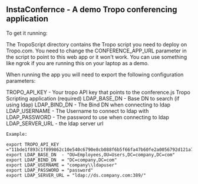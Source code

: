 ## InstaConfernce  - A demo Tropo conferencing application

To get it running:

The TropoScript directory contains the Tropo script you need to deploy on Tropo.com.  You need to change the CONFERENCE_APP_URL
parameter in the script to point to this web app or it won't work.  You can use something like ngrok if you are running this on your
laptop as a demo.


When running the app you will need to export the following configuration parameters:

TROPO_API_KEY - Your tropo API key that points to the conference.js Tropo Scripting application (required)
LDAP_BASE_DN  - Base DN to search (if using ldap)
LDAP_BIND_DN  - The Bind DN when connecting to ldap
LDAP_USERNAME - The Username to connect to ldap with
LDAP_PASSWORD - The password to use when connecting to ldap
LDAP_SERVER_URL - the ldap server url


```
Example:

export TROPO_API_KEY ="11bde1f893c1f899862c10e540c6790e8cb088f6b5f66fa47b60fe2a0056792d121a7f9f48d7bf7995a76602"
export LDAP_BASE_DN  - "OU=Employees,OU=Users,DC=company,DC=com"
export LDAP_BIND_DN  = "DC=company,DC=com"
export LDAP_USERNAME = "company\\ldapuser"
export LDAP_PASSWORD = "password"
export LDAP_SERVER_URL = "ldap://ds.company.com:389/"
```



